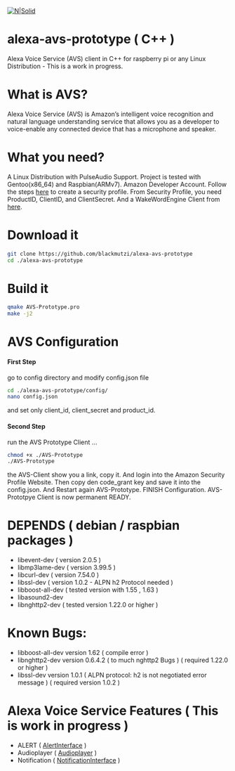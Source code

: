 [![N|Solid](https://github.com/alexa/alexa-avs-sample-app/wiki/assets/alexa-logo-3.png)](https://developer.amazon.com/de/alexa-voice-service)
# alexa-avs-prototype ( C++ )
Alexa Voice Service (AVS) client in C++ for raspberry pi or any Linux Distribution -  This is a work in progress.
# What is AVS?
Alexa Voice Service (AVS) is Amazon’s intelligent voice recognition and natural language understanding service that allows you as a developer to voice-enable any connected device that has a microphone and speaker.
# What you need?
A Linux Distribution with PulseAudio Support. Project is tested with Gentoo(x86_64) and Raspbian(ARMv7).
Amazon Developer Account.
Follow the steps [here](https://github.com/alexa/alexa-avs-sample-app/wiki/Raspberry-Pi) to create a security profile.
From Security Profile, you need ProductID, ClientID, and ClientSecret.
And a WakeWordEngine Client from [here]( https://github.com/alexa/alexa-avs-sample-app/tree/master/samples/wakeWordAgent ).

# Download it
```sh
git clone https://github.com/blackmutzi/alexa-avs-prototype
cd ./alexa-avs-prototype
```
# Build it
```sh
qmake AVS-Prototype.pro
make -j2
```
# AVS Configuration
#### First Step
go to config directory and modify config.json file 
```sh
cd ./alexa-avs-prototype/config/
nano config.json 
```
and set only client_id, client_secret and product_id.
#### Second Step
run the AVS Prototype Client ...
```sh
chmod +x ./AVS-Prototype
./AVS-Prototype
```
the AVS-Client show you a link, copy it.
And login into the Amazon Security Profile Website. Then copy den code_grant key and save it into the config.json.
And Restart again AVS-Prototype. FINISH Configuration. AVS-Prototpye Client is now permanent READY.
# DEPENDS ( debian / raspbian packages )
* libevent-dev ( version 2.0.5 )
* libmp3lame-dev ( version 3.99.5 )
* libcurl-dev ( version 7.54.0 )
* libssl-dev ( version 1.0.2 - ALPN h2 Protocol needed )
* libboost-all-dev ( tested version with 1.55 , 1.63 )
* libasound2-dev 
* libnghttp2-dev ( tested version 1.22.0 or higher )   
# Known Bugs:
* libboost-all-dev version 1.62  ( compile error ) 
* libnghttp2-dev version 0.6.4.2 ( to much nghttp2 Bugs ) ( required 1.22.0 or higher ) 
* libssl-dev version 1.0.1 ( ALPN protocol: h2 is not negotiated error message ) ( required version 1.0.2 )
# Alexa Voice Service Features ( This is work in progress )
* ALERT ( [AlertInterface](https://developer.amazon.com/public/solutions/alexa/alexa-voice-service/reference/alerts) )
* Audioplayer ( [Audioplayer](https://developer.amazon.com/public/solutions/alexa/alexa-voice-service/reference/audioplayer) )
* Notification ( [NotificationInterface](https://developer.amazon.com/public/solutions/alexa/alexa-voice-service/reference/notifications) ) 
